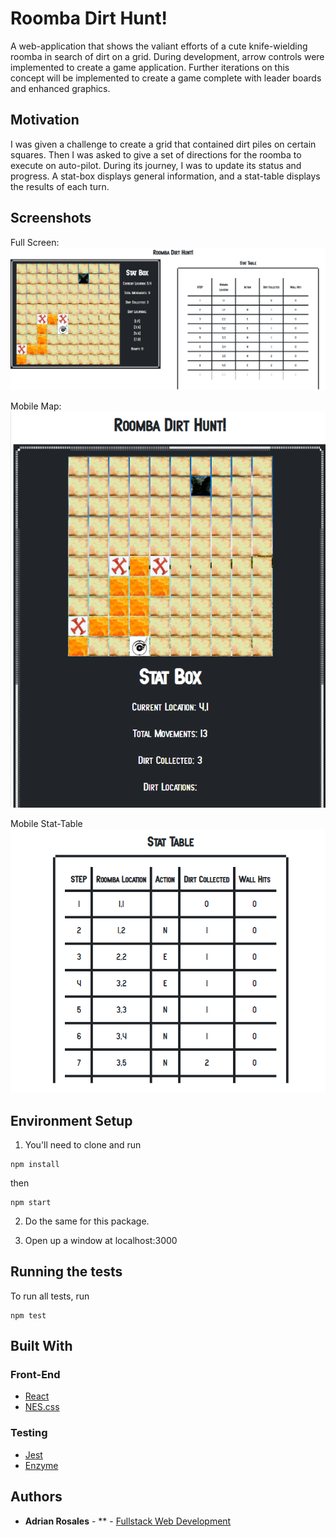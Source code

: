 # Roomba Dirt Hunt!

A web-application that shows the valiant efforts of a cute knife-wielding roomba in search of dirt on a grid. During development, arrow controls were implemented to create a game application. Further iterations on this concept will be implemented to create a game complete with leader boards and enhanced graphics.

## Motivation

I was given a challenge to create a grid that contained dirt piles on certain squares. Then I was asked to give a set of directions for the roomba to execute on auto-pilot. During its journey, I was to update its status and progress. A stat-box displays general information, and a stat-table displays the results of each turn.


## Screenshots

Full Screen: ![fullScreen](public/screenshots/screenshot3.png)

Mobile Map: ![mobileMap](public/screenshots/screenshot1.png)

Mobile Stat-Table ![mobileStatTable](public/screenshots/screenshot2.png)



## Environment Setup

1. You'll need to clone <INSERT LINK> and run 
```
npm install
```
then
```
npm start
```

2. Do the same for this package.

3. Open up a window at localhost:3000



## Running the tests

To run all tests, run
```
npm test
```

## Built With

### Front-End
* [React](https://reactjs.org/)
* [NES.css](https://nostalgic-css.github.io/NES.css/)

### Testing
* [Jest](https://jestjs.io/)
* [Enzyme](https://airbnb.io/projects/enzyme/)

## Authors

* **Adrian Rosales** - ** - [Fullstack Web Development](http://www.adrian-rosales.tech)
